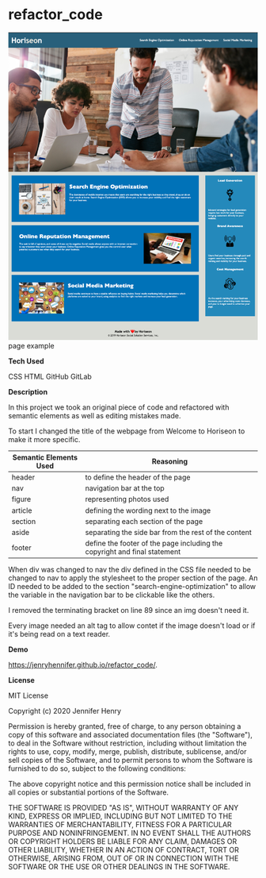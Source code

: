 # refactor_code

![Image](Develop/assets/images/webpage.png)
page example

**Tech Used**

CSS HTML GitHub GitLab

**Description**

In this project we took an original piece of code and refactored with semantic elements as well as editing mistakes made.

To start I changed the title of the webpage from Welcome to Horiseon to make it more specific. 

Semantic Elements Used | Reasoning
------------ | -------------
header  | to define the header of the page
nav | navigation bar at the top
figure | representing photos used
article | defining the wording next to the image
section | separating each section of the page
aside | separating the side bar from the rest of the content
footer | define the footer of the page including the copyright and final statement


When div was changed to nav the div defined in the CSS file needed to be changed to nav to apply the stylesheet to the proper section of the page. An ID needed to be added to the section "search-engine-optimization" to allow the variable in the navigation bar to be clickable like the others. 

I removed the terminating bracket on line 89 since an img doesn't need it. 

Every image needed an alt tag to allow contet if the image doesn't load or if it's being read on a text reader.


**Demo**

https://jenryhennifer.github.io/refactor_code/.


**License**

MIT License

Copyright (c) 2020 Jennifer Henry

Permission is hereby granted, free of charge, to any person obtaining a copy
of this software and associated documentation files (the "Software"), to deal
in the Software without restriction, including without limitation the rights
to use, copy, modify, merge, publish, distribute, sublicense, and/or sell
copies of the Software, and to permit persons to whom the Software is
furnished to do so, subject to the following conditions:

The above copyright notice and this permission notice shall be included in all
copies or substantial portions of the Software.

THE SOFTWARE IS PROVIDED "AS IS", WITHOUT WARRANTY OF ANY KIND, EXPRESS OR
IMPLIED, INCLUDING BUT NOT LIMITED TO THE WARRANTIES OF MERCHANTABILITY,
FITNESS FOR A PARTICULAR PURPOSE AND NONINFRINGEMENT. IN NO EVENT SHALL THE
AUTHORS OR COPYRIGHT HOLDERS BE LIABLE FOR ANY CLAIM, DAMAGES OR OTHER
LIABILITY, WHETHER IN AN ACTION OF CONTRACT, TORT OR OTHERWISE, ARISING FROM,
OUT OF OR IN CONNECTION WITH THE SOFTWARE OR THE USE OR OTHER DEALINGS IN THE
SOFTWARE.

